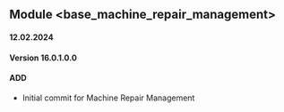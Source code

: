 ## Module <base_machine_repair_management>

#### 12.02.2024
#### Version 16.0.1.0.0
#### ADD
- Initial commit for Machine Repair Management
